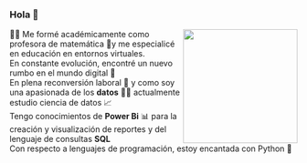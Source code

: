 ### Hola 👋

<p> 
<img src="https://github.com/GabrielaOjcius/README.md/blob/main/images/perfil%20digital%20redes.jpeg" align="right" width="200">
👩‍🏫 Me formé académicamente como profesora de matemática 🔢y me especialicé en educación en entornos virtuales. 
<br>
En constante evolución, encontré un nuevo rumbo en el mundo digital 🚀
<br>
En plena reconversión laboral 🚧 y como soy una apasionada de los <strong>datos</strong> 👩‍💻 actualmente estudio ciencia de datos 📈
<br>
Tengo conocimientos de <strong>Power Bi</strong> 📊 para la creación y visualización de reportes y del lenguaje de consultas <strong>SQL</strong>
<br>
Con respecto a lenguajes de programación, estoy encantada con Python 🐍

